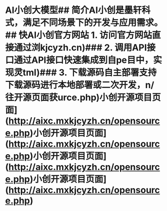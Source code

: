 # AI小创大模型## 简介AI小创是墨轩科式，满足不同场景下的开发与应用需求。## 快AI小创官方网站 1. 访问官方网站直接通过浏kjcyzh.cn)### 2. 调用API接口通过API接口快速集成到自pe目中，实现灵tml)### 3. 下载源码自主部署支持下载源码进行本地部署或二次开发，n/往开源页面获urce.php)小创开源项目页面](http://aixc.mxkjcyzh.cn/opensource.php)小创开源项目页面](http://aixc.mxkjcyzh.cn/opensource.php)小创开源项目页面](http://aixc.mxkjcyzh.cn/opensource.php)小创开源项目页面](http://aixc.mxkjcyzh.cn/opensource.php)
